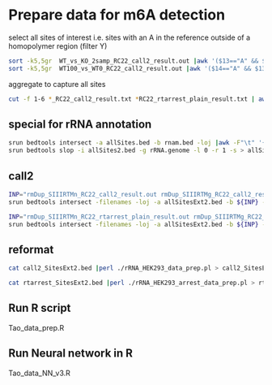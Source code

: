 # Prepare data for m6A detection

select all sites of interest i.e. sites with an A in the reference
outside of a homopolymer region (filter Y)
```bash
sort -k5,5gr  WT_vs_KO_2samp_RC22_call2_result.out |awk '($13=="A" && $12!~/Y/)' > WT_vs_KO_2samp_RC22_call2_result.txt
sort -k5,5gr  WT100_vs_WT0_RC22_call2_result.out |awk '($14=="A" && $13!~/Y/)' >  WT100_vs_WT0_RC22_call2_result.txt

```
aggregate to capture all sites
```bash
cut -f 1-6 *_RC22_call2_result.txt *RC22_rtarrest_plain_result.txt | awk '{print $1"\t"$2"\t"$3"\tCand\t0\t"$6;}' |awk '($6=="+")' | sort -u > allSites.bed
```

## special for rRNA annotation
```bash
srun bedtools intersect -a allSites.bed -b rnam.bed -loj |awk -F"\t" '{print $1"\t"$2"\t"$3"\t"$10"\t"$5"\t"$6;}' > allSites2.bed
srun bedtools slop -i allSites2.bed -g rRNA.genome -l 0 -r 1 -s > allSitesExt2.bed
```

## call2
```bash
INP="rmDup_SIIIRTMn_RC22_call2_result.out rmDup_SIIIRTMg_RC22_call2_result.out rmDup_HIVRT_RC22_call2_result.out"
srun bedtools intersect -filenames -loj -a allSitesExt2.bed -b ${INP} -s > call2_SitesExt2.bed
```
```bash
INP="rmDup_SIIIRTMn_RC22_rtarrest_plain_result.out rmDup_SIIIRTMg_RC22_rtarrest_plain_result.out rmDup_HIVRT_RC22_rtarrest_plain_result.out"
srun bedtools intersect -filenames -loj -a allSitesExt2.bed -b ${INP} -s > rtarrest_SitesExt2.bed
```

## reformat
```bash
cat call2_SitesExt2.bed |perl ./rRNA_HEK293_data_prep.pl > call2_SitesExt2_indel_slim2.txt

cat rtarrest_SitesExt2.bed |perl ./rRNA_HEK293_arrest_data_prep.pl > rtArrest_sitesExt2_slim2.txt
```

## Run R script
Tao_data_prep.R

## Run Neural network in R
Tao_data_NN_v3.R
